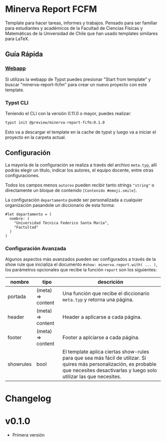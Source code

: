 # Minerva Report FCFM

Template para hacer tareas, informes y trabajos. Pensado para ser familiar para estudiantes y académicos de la Facultad de Ciencias Físicas y Matemáticas de la Universidad de Chile que han usado templates similares para LaTeX.

## Guía Rápida

### [Webapp](https://typst.app)
Si utilizas la webapp de Typst puedes presionar "Start from template" y buscar "minerva-report-fcfm" para crear un nuevo proyecto con este template.

### Typst CLI
Teniendo el CLI con la versión 0.11.0 o mayor, puedes realizar:
```sh
typst init @preview/minerva-report-fcfm:0.1.0
```
Esto va a descargar el template en la cache de typst y luego va a iniciar el proyecto en la carpeta actual.

## Configuración
La mayoría de la configuración se realiza a través del archivo `meta.typ`,
allí podrás elegir un título, indicar los autores, el equipo docente, entre otras configuraciones.

Todos los campos menos `autores` pueden recibir tanto strings `"string"` o directamente un bloque de contenido `[Contenido #emoji.smile]`.

La configuración `departamento` puede ser personalizada a cualquier organización pasandole un diccionario de esta forma:
```typ
#let departamento = (
  nombre: (
    "Universidad Técnica Federico Santa María",
    "Factultad"
  )
)
```

### Configuración Avanzada
Algunos aspectos más avanzados pueden ser configurados a través de la show rule que inicializa el documento `#show: minerva.report.with( ... )`, los parámetros opcionales que recibe la función `report` son los siguientes:

| nombre    | tipo              | descrición                                                                                                                                                                                |
|-----------|-------------------|-------------------------------------------------------------------------------------------------------------------------------------------------------------------------------------------|
| portada   | (meta) => content | Una función que recibe el diccionario `meta.typ` y retorna una página.                                                                                                                    |
| header    | (meta) => content | Header a aplicarse a cada página.                                                                                                                                                         |
| footer    | (meta) => content | Footer a aplciarse a cada página.                                                                                                                                                         |
| showrules | bool              | El template aplica ciertas show-rules para que sea más fácil de utilizar. Si quires más personalización, es probable que necesites desactivarlas y luego solo utilizar las que necesites. |

# Changelog
# v0.1.0
- Primera versión
